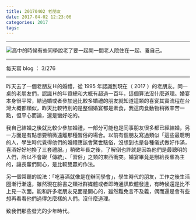 ```yaml
---
title: 20170402 老朋友
date: 2017-04-02 12:23:06
categories: 2017
tags:
---
```

---

![高中的時候有些同學說老了要一起開一間老人院住在一起、養自己。](https://c1.staticflickr.com/3/2924/33784253935_babc518e35.jpg)

---

每天寫 blog ： 3/276

---
昨天去了一個老朋友Ｈ的婚禮，從 1995 年認識到現在（ 2017 ）的老朋友。同一桌的老朋友們，認識Ｈ的年資總和大概有超過一百年，這個算法沒什麼道理。婚宴本身很平常，結過婚或者參加過比較多婚禮的朋友就知道這類的喜宴其實流程在台灣大概都類似，昨天比較特別的是整個婚宴都是素食，我這肉食動物稍微辛苦一點，但平心而論，還是蠻好吃的。

<!-- more -->

我自己結婚之後就比較少參加婚禮，一部分可能也是同事朋友很多都已經結婚，另一方面是有點想要稍微遠離那種習俗的場合。以前有個朋友寫過類似「這些最聰明的人，學生時代覺得他們的婚禮應該會驚世駭俗，沒想到也是各種儀式做好作滿，喜酒好好地換了三套禮服。」稍微年長之後，了解倒也許就是因為他們是最聰明的人們，所以不會跟「傳統」、「習俗」之類的東西衝突。婚宴畢竟是辦給長輩為主的，讓長輩們開心，是比較雙贏的作法。

另一個常聽的說法：「吃喜酒就像是在辦同學會」，學生時代的朋友，工作之後生活圈漸行漸遠，雖然現在臉書之類社群媒體或者即時通訊軟體發達，有時候還是比不上見一次面。能和許多老朋友見面是開心的，雖然難免言不及義，偶而還是會有些想再看看他們過得怎麼樣的人們。沒什麼道理。

致我們那些發光的少年時代。
